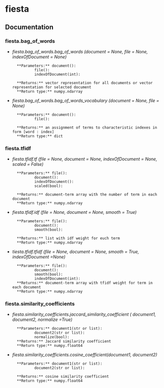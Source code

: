 # fiesta
## Documentation 

### fiesta.bag_of_words    

* _fiesta.bag_of_words.bag_of_words (document = None, file = None, indexOfDocument = None)_
	
		**Parameters:** document():
				file():
				indexOfDocument(int): 

		**Returns:** vector representation for all documents or vector representation for selected document
		**Return type:** numpy.ndarray

* _fiesta.bag_of_words.bag_of_words_vocabulary (document = None, file = None)_
	
		**Parameters:** document():
				file():

		**Returns:** an assignment of terms to characteristic indexes in form [word : index] 
		**Return type:** dict

### fiesta.tfidf    

* _fiesta.tfidf.tf (file = None, document = None, indexOfDocument = None,_ 
						_scaled = False)_   

		**Parameters:** file():
				document():
				indexOfDocument():
				scaled(bool):

		**Returns:** document-term array with the number of term in each document 
		**Return type:** numpy.ndarray

* _fiesta.tfidf.idf (file = None, document = None, smooth = True)_

		**Parameters:** file():
				document():
				smooth(bool):

		**Returns:** list with idf weight for euch term
		**Return type:** numpy.ndarray


* _tiesta.tfidf.tfidf (file = None, document = None, smooth = True,_
 _indexOfDocument =None)_    

		**Parameters:** file():
				document():
				smooth(bool):
				indexOfDocument(int):
		**Returns:** document-term array with tfidf weight for term in each document 
		**Return type:** numpy.ndarray


### fiesta.similarity_coefficients   

* _fiesta.similarity_coefficients.jaccard_similarity_coefficient ( document1, document2, normalize =True)_
		
		**Parameters:** document1(str or list):
				document2(str or list):
				normalize(bool):
		**Returns:** Jaccard similarity coefficient
		**Return type:** numpy.float64

* _fiesta.similarity_coefficients.cosine_coefficient(document1, document2)_
		
		**Parameters:** document1(str or list):
				document2(str or list):

		**Returns:** cosine similarity coefficient
		**Return type:** numpy.float64
